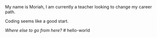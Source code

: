 
My name is Moriah, I am currently a teacher looking to change my career path. 
<p>Coding seems like a good start.</p>
<i>Where else to go from here? </i>
# hello-world
